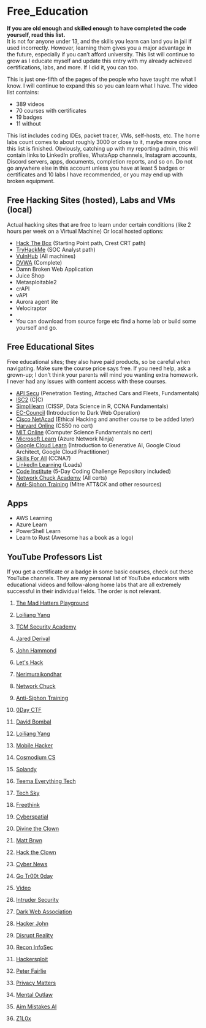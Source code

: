# Free_Education


**If you are old enough and skilled enough to have completed the code yourself, read this list.**  
It is not for anyone under 13, and the skills you learn can land you in jail if used incorrectly. However, learning them gives you a major advantage in the future, especially if you can’t afford university. This list will continue to grow as I educate myself and update this entry with my already achieved certifications, labs, and more. If I did it, you can too.

This is just one-fifth of the pages of the people who have taught me what I know. I will continue to expand this so you can learn what I have. The video list contains:

- 389 videos
- 70 courses with certificates
- 19 badges
- 11 without

This list includes coding IDEs, packet tracer, VMs, self-hosts, etc. The home labs count comes to about roughly 3000 or close to it, maybe more once this list is finished. Obviously, catching up with my reporting admin, this will contain links to LinkedIn profiles, WhatsApp channels, Instagram accounts, Discord servers, apps, documents, completion reports, and so on. Do not go anywhere else in this account unless you have at least 5 badges or certificates and 10 labs I have recommended, or you may end up with broken equipment.

## Free Hacking Sites (hosted), Labs and VMs (local)

Actual hacking sites that are free to learn under certain conditions (like 2 hours per week on a Virtual Machine) Or local hosted options:

- [Hack The Box](https://hackthebox.com) (Starting Point path, Crest CRT path)
- [TryHackMe](https://tryhackme.com) (SOC Analyst path)
- [VulnHub](https://vulnhub.com) (All machines)
- [DVWA](https://dvwa.com) (Complete)
- Damn Broken Web Application
- Juice Shop
- Metasploitable2
- crAPI
- vAPI
- Aurora agent lite
- Velociraptor
- 
- You can download from source forge etc find a home lab or build some yourself and go.


## Free Educational Sites

Free educational sites; they also have paid products, so be careful when navigating. Make sure the course price says free. If you need help, ask a grown-up; I don’t think your parents will mind you wanting extra homework. I never had any issues with content access with these courses.

- [API Secu](https://apisecu.com) (Penetration Testing, Attached Cars and Fleets, Fundamentals)
- [ISC2](https://isc2.com) (C|C)
- [Simplilearn](https://simplilearn.com) (CISSP, Data Science in R, CCNA Fundamentals)
- [EC-Council](https://ec-council.com) (Introduction to Dark Web Operation)
- [Cisco NetAcad](https://cisconetacad.net) (Ethical Hacking and another course to be added later)
- [Harvard Online](https://harvardonline.com) (CS50 no cert)
- [MIT Online](https://mitonline.com) (Computer Science Fundamentals no cert)
- [Microsoft Learn](https://microsoftlearn.com) (Azure Network Ninja)
- [Google Cloud Learn](https://googlecloudlearn.com) (Introduction to Generative AI, Google Cloud Architect, Google Cloud Practitioner)
- [Skills For All](https://skillsforall.net) (CCNA7)
- [LinkedIn Learning](https://linkinlearning.com) (Loads)
- [Code Institute](https://codeinstitute.com) (5-Day Coding Challenge Repository included)
- [Network Chuck Academy](https://networkchuckacademy.com) (All certs)
- [Anti-Siphon Training](https://antisyphontraining.com/paywhatyoucan) (Mitre ATT&CK and other resources)

## Apps

- AWS Learning
- Azure Learn
- PowerShell Learn
- Learn to Rust (Awesome has a book as a logo)


## YouTube Professors List

If you get a certificate or a badge in some basic courses, check out these YouTube channels. They are my personal list of YouTube educators with educational videos and follow-along home labs that are all extremely successful in their individual fields. The order is not relevant.

1. [The Mad Hatters Playground](https://youtube.com/@themadhattersplayground?si=UxKQwNT1uTlxq20U)

2. [Loiliang Yang](https://youtube.com/@loiliangyang?si=Q4qcwfs-BstYOmAE)

3. [TCM Security Academy](https://youtube.com/@tcmsecurityacademy?si=Oc0JSjtAbUzyTUKt)

4. [Jared Derival](https://youtube.com/@jaredderival4515?si=U94rzjuPD9eeF9O9)

5. [John Hammond](https://youtube.com/@_johnhammond?si=9tlxzQOLWxURgu5N)

6. [Let's Hack](https://youtube.com/@letshack2083?si=1gwIHSH7SssuKBWp)

7. [Nerimuraikondhar](https://youtube.com/@nerimuraikondhar?si=WoTCZfsCcGIWApU6)

8. [Network Chuck](https://youtube.com/@networkchuck?si=O1XUKnhBDatRnxSB)

9. [Anti-Siphon Training](https://youtube.com/@antisyphontraining?si=8eMq3s0i6hgUPiKJ)

10. [0Day CTF](https://youtube.com/@0dayctf?si=ht-HsrYxEWtEv-2N)

11. [David Bombal](https://youtube.com/@davidbombal?si=k841Gyk5_hxQTH9b)

12. [Loiliang Yang](https://youtube.com/@loiliangyang?si=Q4qcwfs-BstYOmAE)

13. [Mobile Hacker](https://youtube.com/@mobilehacker?si=a8OhnBNJCQ7FGo8J)

14. [Cosmodium CS](https://youtube.com/@cosmodiumcs?si=qQHL9-BMUBNMMfLt)

15. [Solandy](https://youtube.com/@solandy?si=W7C3xLDHNKbN5Chg)

16. [Teema Everything Tech](https://youtube.com/@teema.everythingtech?si=zBhnyDcixIewf-bS)

17. [Tech Sky](https://youtube.com/@tech_sky?si=-VdBo4C641BMoP_Y)

18. [Freethink](https://youtube.com/@freethink?si=1TwGFAgAT7Tt13EW)

19. [Cyberspatial](https://youtube.com/@cyberspatial?si=Wihexqvlgvbmnttk)

20. [Divine the Clown](https://youtube.com/@divinetheclown?si=7qe_J0NLINjB3A1S)

21. [Matt Brwn](https://youtube.com/@mattbrwn?si=D05p2w1mdI92uVbN)

22. [Hack the Clown](https://youtube.com/@hacktheclown?si=YFk9R-nBVSytFT_v)

23. [Cyber News](https://youtube.com/@cybernews?si=gTkxQ6ZIqQ7GJKZc)

24. [Go Tr00t 0day](https://youtube.com/@gotr00t0day?si=pm9SWs9p_7Y9XGyg)

25. [Video](https://youtu.be/PmtFtWVrxFE?si=KAo7uqXRI5cvWPT2)

26. [Intruder Security](https://youtube.com/@intrudersecurity?si=KFC8PzVIxpakINDY)

27. [Dark Web Association](https://youtube.com/@darkwebassociation?si=n76P78-yS3-m3kBJ)

28. [Hacker John](https://youtube.com/@hackerjohn?si=SmpYEuEdJSs07U8p)

29. [Disrupt Reality](https://youtube.com/@disruptreality?si=V-FIgL1NLQmqEFLB)

30. [Recon InfoSec](https://youtube.com/@reconinfosec7572?si=k2rCkXwm5wExw-S4)

31. [Hackersploit](https://youtube.com/@hackersploit?si=Pqxg8ZolAgC_ouB1)

32. [Peter Fairlie](https://youtube.com/@peterfairlie2296?si=dTfCozsYJHOZQUTy)

33. [Privacy Matters](https://youtube.com/@privacymatters517?si=EdAC-6_48bttDwu8)

34. [Mental Outlaw](https://youtube.com/@mentaloutlaw?si=1m_Qu6ypzXng-HxO)

35. [Aim Mistakes AI](https://youtube.com/@aimistakesai?si=yN9BhB6ZBwW_-di7)

36. [Z1L0x](https://youtube.com/@z1l0x?si=aNtmLswZ6KXLWkuH)
